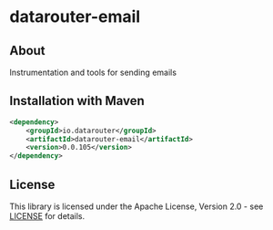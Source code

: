 # datarouter-email
## About
Instrumentation and tools for sending emails

## Installation with Maven

```xml
<dependency>
	<groupId>io.datarouter</groupId>
	<artifactId>datarouter-email</artifactId>
	<version>0.0.105</version>
</dependency>
```

## License

This library is licensed under the Apache License, Version 2.0 - see [LICENSE](../LICENSE) for details.
